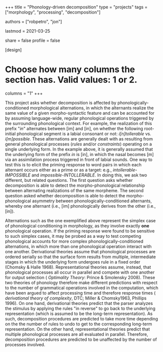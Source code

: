 +++
  title = "Phonology-driven decomposition"
  type = "projects"
  tags = ["morphology", "processing", "decomposition"]

  authors = ["robpetro", "jon"]
  
  lastmod = 2021-03-25

  share = false
  profile = false

  [design]
  # Choose how many columns the section has. Valid values: 1 or 2.
  columns = "1"
+++

This project asks whether decomposition is affected by phonologically-conditioned morphological alternations, in which the alternants realize the same value of a given morpho-syntactic feature and can be accounted for by assuming language-wide, regular phonological operations triggered by the surrounding phonological context. For example, the realization of this prefix "_in_" alternates between [im] and [in], on whether the following root-initial phonological segment is a labial consonant or not: _i[n]tollerable_ vs. _i[m]possible_. These alternations are generally dealt with as resulting from general phonological processes (_rules_ and/or _constraints_) operating on a single underlying form. In the example above, it is generally assumed that the underlying form of the prefix _in_ is [in], in which the nasal becomes [m] via an assimilation process triggered in front of labial sounds. One way to test this is to elicit the priming response to word pairs in which each alternant occurs either as a prime or as a target: e.g., _intollerable-IMPOSSIBLE_ and _impossible-INTOLLERABLE_. In doing this, we ask two different, but related questions. The first question asks whether decomposition is able to detect the morpho-phonological relationship between alternating realizations of the same morpheme. The second question asked whether decomposition is able to detect the morpho-phonological asymmetry between phonologically-conditioned alternants, whereby one alternant (i.e., [im] phonologically derives from the other (i.e., [in]).

Alternations such as the one exemplified above represent the simplex case of phonological conditioning in morphology, as they involve exactly **one** phonological operation. If the priming response were found to be sensitive to such simplex cases, it may be probed as a way to test competing phonological accounts for more complex phonologically-conditioned alternations, in which more than one phonological operation interact with one another. Derivational theories assume that phonological processes are ordered serially so that the surface form results from multiple, intermediate stages in which the underlying form undergoes rule in a fixed order (Chomsky & Halle 1968). Representational theories assume, instead, that phonological processes all occur in parallel and compete with one another for output selection ( _Optimality Theory_: Prince & Smolensky 2008). These two theories of phonology therefore make different predictions with respect to the number of grammatical operations involved in the computation, which have been argued to affect processing time and therefore response times ( _derivational theory of complexity_, DTC; Miller & Chomsky1963, Phillips 1996). On one hand, derivational theories predict that the parser analyzes the stimulus by applying the rules "in reverse" to go back to the underlying representation (which is assumed to be the long-term representation). As such, decomposition procedures are predicted to take more time depending on the the number of rules to undo to get to the corresponding long-term representation. On the other hand, representational theories predict that multiple phonological processes are all evaluated in parallel. Therefore, decomposition procedures are predicted to be unaffected by the number of processes involved.
